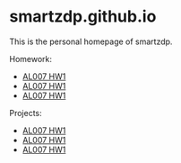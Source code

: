 # smartzdp.github.io

This is the personal homepage of smartzdp.



Homework:
* <a href="https://smartzdp.github.io/qishicpc/al007/hw1.html">AL007 HW1</a>
* <a href="https://smartzdp.github.io/qishicpc/al007/hw1.html">AL007 HW1</a>
* <a href="https://smartzdp.github.io/qishicpc/al007/hw1.html">AL007 HW1</a>

Projects:
* <a href="https://smartzdp.github.io/qishicpc/al007/hw1.html">AL007 HW1</a>
* <a href="https://smartzdp.github.io/qishicpc/al007/hw1.html">AL007 HW1</a>
* <a href="https://smartzdp.github.io/qishicpc/al007/hw1.html">AL007 HW1</a>

